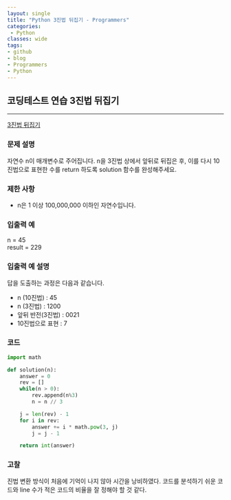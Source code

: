 ```yaml
---
layout: single
title: "Python 3진법 뒤집기 - Programmers"
categories:
 - Python
classes: wide
tags:
- github
- blog
- Programmers
- Python
---
```

## 코딩테스트 연습 **3진법 뒤집기**
---

[3진법 뒤집기](https://programmers.co.kr/learn/courses/30/lessons/68935?language=python3)

### 문제 설명

자연수 n이 매개변수로 주어집니다. n을 3진법 상에서 앞뒤로 뒤집은 후, 이를 다시 10진법으로 표현한 수를 return 하도록 solution 함수를 완성해주세요.  

### 제한 사항  

-	n은 1 이상 100,000,000 이하인 자연수입니다.  


### 입출력 예  
n = 45    
result = 229    

### 입출력 예 설명  

답을 도출하는 과정은 다음과 같습니다.
+ n (10진법) : 45  
+ n (3진법) : 1200
+ 앞뒤 반전(3진법) : 0021
+ 10진법으로 표현 : 7

### 코드

```python
import math

def solution(n):
    answer = 0
    rev = []
    while(n > 0):
        rev.append(n%3)
        n = n // 3

    j = len(rev) - 1
    for i in rev:
        answer += i * math.pow(3, j)
        j = j - 1

    return int(answer)
```

### 고찰

진법 변환 방식이 처음에 기억이 나지 않아 시간을 낭비하였다. 코드를 분석하기 쉬운 코드와 line 수가 적은 코드의 비율을 잘 정해야 할 것 같다.      

